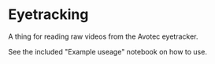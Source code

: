 Eyetracking
===========

A thing for reading raw videos from the Avotec eyetracker.

See the included "Example useage" notebook on how to use.